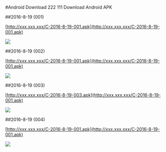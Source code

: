 #Android Download
222
111
Download Android APK

##2016-8-19 (001)

[http://xxx.xxx.xxx/C-2016-8-19-001.apk](http://xxx.xxx.xxx/C-2016-8-19-001.apk)

![](https://ss2.baidu.com/6ONYsjip0QIZ8tyhnq/it/u=2581253246,2033316827&fm=58)

##2016-8-19 (002)

[http://xxx.xxx.xxx/C-2016-8-19-001.apk](http://xxx.xxx.xxx/C-2016-8-19-001.apk)

![](https://ss2.baidu.com/6ONYsjip0QIZ8tyhnq/it/u=2581253246,2033316827&fm=58)


##2016-8-19 (003)

[http://xxx.xxx.xxx/C-2016-8-19-003.apk](http://xxx.xxx.xxx/C-2016-8-19-001.apk)

![](https://ss2.baidu.com/6ONYsjip0QIZ8tyhnq/it/u=2581253246,2033316827&fm=58)


##2016-8-19 (004)

[http://xxx.xxx.xxx/C-2016-8-19-001.apk](http://xxx.xxx.xxx/C-2016-8-19-001.apk)

![](https://ss2.baidu.com/6ONYsjip0QIZ8tyhnq/it/u=2581253246,2033316827&fm=58)
